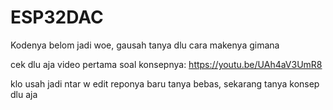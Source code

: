 # ESP32DAC
Kodenya belom jadi woe, gausah tanya dlu cara makenya gimana

cek dlu aja video pertama soal konsepnya: https://youtu.be/UAh4aV3UmR8

klo usah jadi ntar w edit reponya baru tanya bebas, sekarang tanya konsep dlu aja
